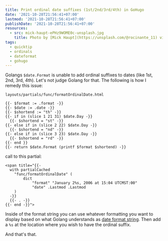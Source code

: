 ```yaml
---
title: Print ordinal date suffixes (1st/2nd/3rd/4th) in GoHugo
date: '2021-10-28T21:56:41+07:00'
lastmod: '2021-10-28T21:56:41+07:00'
publishDate: '2021-10-28T21:56:41+07:00'
resources:
  - src: mick-haupt-ePHz9WOME0c-unsplash.jpg
    title: Photo by [Mick Haupt](https://unsplash.com/@rocinante_11) via [Unsplash](https://unsplash.com)
tags:
  - quicktip
  - ordinals
  - dateformat
  - gohugo
---
```


Golangs `$date.Format` is unable to add ordinal suffixes to dates (like 1st, 2nd, 3rd, 4th). Let's not judge Golang for that. The following is how I remedy this issue:

`layouts/partials/func/formatOrdinalDate.html`

```go-html-template
{{- $format := .format -}}
{{- $date := .date -}}
{{- $shortend := "th" -}}
{{- if in (slice 1 21 31) $date.Day -}}
  {{- $shortend = "st" -}}
{{- else if in (slice 2 22) $date.Day -}}
  {{- $shortend = "nd" -}}
{{- else if in (slice 3 23) $date.Day -}}
  {{- $shortend = "rd" -}}
{{- end }}
{{- return $date.Format (printf $format $shortend) -}}
```

call to this partial:

```go-html-template
<span title="{{-
  with partialCached
    "func/formatOrdinalDate" (
        dict
            "format" "January 2%s, 2006 at 15:04 UTCMST:00"
            "date" .Lastmod .Lastmod
    )
  -}}
  {{- . -}}
{{- end -}}">
```

Inside of the format string you can use whatever formatting you want to display based on what Golang understands as [date format string](https://programming.guide/go/format-parse-string-time-date-example.html). Then add a `%s` at the location where you wish to have the ordinal suffix.

And that's that.
